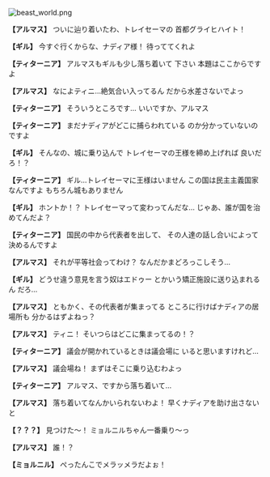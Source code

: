 
![beast_world.png](../images/backgrounds/beast_world.png)

**【アルマス】**
ついに辿り着いたわ、トレイセーマの
首都グライヒハイト！

**【ギル】**
今すぐ行くからな、ナディア様！
待っててくれよ

**【ティターニア】**
アルマスもギルも少し落ち着いて
下さい
本題はここからですよ

**【アルマス】**
なによティニ…絶気合い入ってるん
だから水差さないでよっ

**【ティターニア】**
そういうところです…
いいですか、アルマス

**【ティターニア】**
まだナディアがどこに捕らわれている
のか分かっていないのですよ

**【ギル】**
そんなの、城に乗り込んで
トレイセーマの王様を締め上げれば
良いだろ！？

**【ティターニア】**
ギル…トレイセーマに王様はいません
この国は民主主義国家なんですよ
もちろん城もありません

**【ギル】**
ホントか！？
トレイセーマって変わってんだな…
じゃあ、誰が国を治めてんだよ？

**【ティターニア】**
国民の中から代表者を出して、
その人達の話し合いによって
決めるんですよ

**【アルマス】**
それが平等社会ってわけ？
なんだかまどろっこしそう…

**【ギル】**
どうせ違う意見を言う奴はエドゥー
とかいう矯正施設に送り込まれるん
だろ…

**【アルマス】**
ともかく、その代表者が集まってる
ところに行けばナディアの居場所も
分かるはずよねっ？

**【アルマス】**
ティニ！
そいつらはどこに集まってるの！？

**【ティターニア】**
議会が開かれているときは議会場に
いると思いますけれど…

**【アルマス】**
議会場ね！
まずはそこに乗り込むわよっ

**【ティターニア】**
アルマス、ですから落ち着いて…

**【アルマス】**
落ち着いてなんかいられないわよ！
早くナディアを助け出さないと

**【？？？】**
見つけた～！
ミョルニルちゃん一番乗り～っ

**【アルマス】**
誰！？

**【ミョルニル】**
ぺったんこでメラッメラだよぉ！